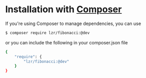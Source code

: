# Installation with [Composer](https://packagist.org/packages/lzr/fibonacci)
If you're using Composer to manage dependencies, you can use
```sh
$ composer require lzr/fibonacci:@dev
```
or you can include the following in your composer.json file
```sh
{
    "require": {
        "lzr/fibonacci:@dev"
    }
}
```


